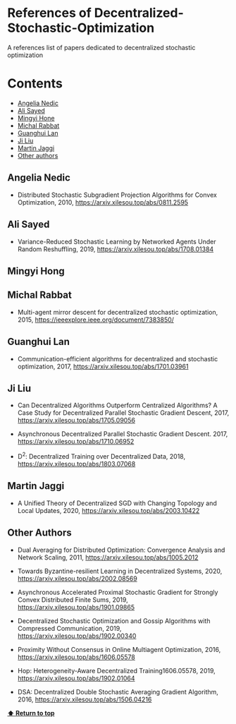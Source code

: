 # References of Decentralized-Stochastic-Optimization 
A references list of papers dedicated to decentralized stochastic optimization

# Contents

 - [Angelia Nedic](#angelia-nedic)
 - [Ali Sayed](#ali-sayed)
 - [Mingyi Hone](#mingyi-hong)
 - [Michal Rabbat](#michal-rabbat)
 - [Guanghui Lan](#guanghui-lan)
 - [Ji Liu](#ji-liu)
 - [Martin Jaggi](#martin-jaggi)
 - [Other authors](#other-authors)

## Angelia Nedic

* Distributed Stochastic Subgradient Projection Algorithms for Convex Optimization, 2010,
https://arxiv.xilesou.top/abs/0811.2595

## Ali Sayed

* Variance-Reduced Stochastic Learning by Networked Agents Under Random Reshuffling, 2019,
https://arxiv.xilesou.top/abs/1708.01384

## Mingyi Hong

## Michal Rabbat

* Multi-agent mirror descent for decentralized stochastic optimization, 2015,
https://ieeexplore.ieee.org/document/7383850/

## Guanghui Lan

* Communication-efficient algorithms for decentralized and stochastic optimization, 2017,
https://arxiv.xilesou.top/abs/1701.03961

## Ji Liu

* Can Decentralized Algorithms Outperform Centralized Algorithms? A Case Study for Decentralized Parallel Stochastic Gradient Descent, 2017,
https://arxiv.xilesou.top/abs/1705.09056

* Asynchronous Decentralized Parallel Stochastic Gradient Descent. 2017,
https://arxiv.xilesou.top/abs/1710.06952

* D<sup>2</sup>: Decentralized Training over Decentralized Data, 2018,
https://arxiv.xilesou.top/abs/1803.07068

## Martin Jaggi

* A Unified Theory of Decentralized SGD with Changing Topology and Local Updates, 2020,
https://arxiv.xilesou.top/abs/2003.10422

## Other Authors

* Dual Averaging for Distributed Optimization: Convergence Analysis and Network Scaling, 2011,
https://arxiv.xilesou.top/abs/1005.2012

* Towards Byzantine-resilient Learning in Decentralized Systems, 2020,
https://arxiv.xilesou.top/abs/2002.08569

* Asynchronous Accelerated Proximal Stochastic Gradient for Strongly Convex Distributed Finite Sums, 2019,
https://arxiv.xilesou.top/abs/1901.09865

* Decentralized Stochastic Optimization and Gossip Algorithms with Compressed Communication, 2019,
https://arxiv.xilesou.top/abs/1902.00340

* Proximity Without Consensus in Online Multiagent Optimization, 2016,
https://arxiv.xilesou.top/abs/1606.05578

* Hop: Heterogeneity-Aware Decentralized Training1606.05578, 2019,
https://arxiv.xilesou.top/abs/1902.01064

* DSA: Decentralized Double Stochastic Averaging Gradient Algorithm, 2016,
https://arxiv.xilesou.top/abs/1506.04216

**[⬆ Return to top](#contents)**

